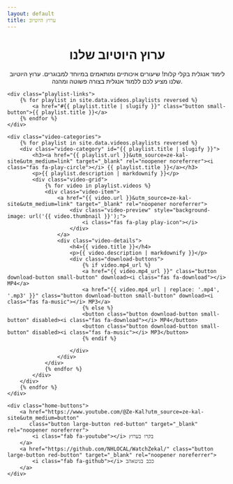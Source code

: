 ```yaml
---
layout: default
title: ערוץ היוטיוב
---
```


<div class="section red-section">
    <div class="header-section">
        <h1 style="text-align: center;"><i class="fab fa-youtube"></i> ערוץ היוטיוב שלנו</h1>
        <p style="text-align: center;">לימוד אנגלית בקלי קלות! שיעורים איכותיים ומותאמים במיוחד למבוגרים. ערוץ היוטיוב שלנו מציע לכם ללמוד אנגלית בצורה פשוטה ומהנה.</p>
    </div>

    <div class="playlist-links">
        {% for playlist in site.data.videos.playlists reversed %}
            <a href="#{{ playlist.title | slugify }}" class="button small-button">{{ playlist.title }}</a>
        {% endfor %}
    </div>

    <div class="video-categories">
        {% for playlist in site.data.videos.playlists reversed %}
        <div class="video-category" id="{{ playlist.title | slugify }}">
            <h3><a href="{{ playlist.url }}&utm_source=ze-kal-site&utm_medium=link" target="_blank" rel="noopener noreferrer"><i class="fas fa-play-circle"></i> {{ playlist.title }}</a></h3>
            <p>{{ playlist.description | markdownify }}</p>
            <div class="video-grid">
                {% for video in playlist.videos %}
                <div class="video-item">
                    <a href="{{ video.url }}&utm_source=ze-kal-site&utm_medium=link" target="_blank" rel="noopener noreferrer">
                        <div class="video-preview" style="background-image: url('{{ video.thumbnail }}');">
                            <i class="fas fa-play play-icon"></i>
                        </div>
                    </a>
                    <div class="video-details">
                        <h4>{{ video.title }}</h4>
                        <p>{{ video.description | markdownify }}</p>
                        <div class="download-buttons">
                            {% if video.mp4_url %}
                            <a href="{{ video.mp4_url }}" class="button download-button small-button" download><i class="fas fa-download"></i> MP4</a>
                            <a href="{{ video.mp4_url | replace: '.mp4', '.mp3' }}" class="button download-button small-button" download><i class="fas fa-music"></i> MP3</a>
                            {% else %}
                            <button class="button download-button small-button" disabled><i class="fas fa-download"></i> MP4</button>
                            <button class="button download-button small-button" disabled><i class="fas fa-music"></i> MP3</button>
                            {% endif %}

                        </div>
                    </div>
                </div>
                {% endfor %}
            </div>
        </div>
        {% endfor %}
    </div>

    <div class="home-buttons">
        <a href="https://www.youtube.com/@Ze-Kal?utm_source=ze-kal-site&utm_medium=button" 
           class="button large-button red-button" target="_blank" rel="noopener noreferrer">
            <i class="fab fa-youtube"></i> בקרו בערוץ
        </a>
        <a href="https://github.com/NHLOCAL/WatchZekal/" class="button large-button red-button" target="_blank" rel="noopener noreferrer">
            <i class="fab fa-github"></i> ככב בגיטאהב
        </a>
    </div>
</div>